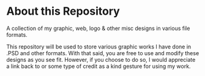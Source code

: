 # About this Repository
A collection of my graphic, web, logo &amp; other misc designs in various file formats.

This repository will be used to store various graphic works I have done in .PSD and other formats. With that said, you are free to use and modify these designs as you see fit. However, if you choose to do so, I would appreciate a link back to or some type of credit as a kind gesture for using my work.

